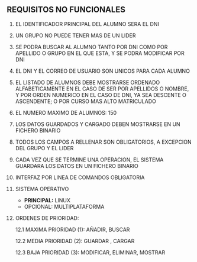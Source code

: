 ## REQUISITOS NO FUNCIONALES
1. EL IDENTIFICADOR PRINCIPAL DEL ALUMNO SERA EL DNI

2. UN GRUPO NO PUEDE TENER MAS DE UN LIDER

3. SE PODRA BUSCAR AL ALUMNO TANTO POR DNI COMO POR APELLIDO O GRUPO EN EL QUE ESTA, Y SE PODRA MODIFICAR POR DNI

4. EL DNI Y EL CORREO DE USUARIO SON UNICOS PARA CADA ALUMNO

5. EL LISTADO DE ALUMNOS DEBE MOSTRARSE ORDENADO ALFABETICAMENTE EN EL CASO DE SER POR APELLIDOS O NOMBRE, Y POR ORDEN NUMERICO EN EL CASO DE DNI, YA SEA DESCENTE O 	ASCENDENTE; O POR CURSO MAS ALTO MATRICULADO

6. EL NUMERO MAXIMO  DE ALUMNOS: 150

7. LOS DATOS GUARDADOS Y CARGADO DEBEN MOSTRARSE EN UN FICHERO BINARIO

8. TODOS LOS CAMPOS A RELLENAR SON OBLIGATORIOS, A EXCEPCION DEL GRUPO Y EL LIDER

9. CADA VEZ QUE SE TERMINE UNA OPERACION, EL SISTEMA GUARDARA LOS DATOS EN UN FICHERO BINARIO

10. INTERFAZ POR LINEA DE COMANDOS OBLIGATORIA

11. SISTEMA OPERATIVO 
	* **PRINCIPAL:** LINUX
	* OPCIONAL: MULTIPLATAFORMA

12. ORDENES DE PRIORIDAD:  

	12.1 MAXIMA PRIORIDAD (1): AÑADIR, BUSCAR  
	
	12.2 MEDIA PRIORIDAD (2): GUARDAR , CARGAR  
	
	12.3 BAJA PRIORIDAD (3): MODIFICAR, ELIMINAR, MOSTRAR
